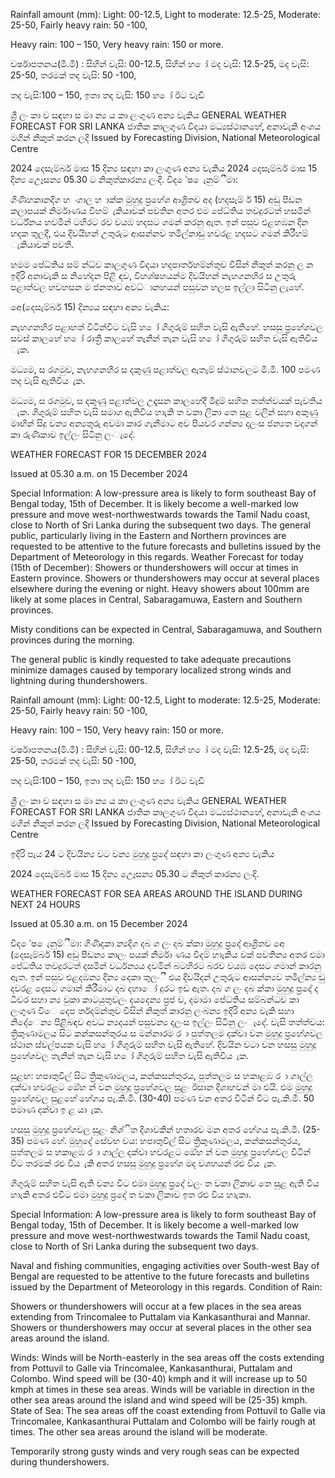 Rainfall amount (mm): Light: 00-12.5, Light to moderate: 12.5-25, Moderate: 25-50, Fairly heavy rain: 50 -100,

Heavy rain: 100 – 150, Very heavy rain: 150 or more.

වර්ෂාපතනය(මි.මී) : සිහින් වැසි: 00-12.5, සිහින් හ ෝ මද වැසි: 12.5-25, මද වැසි: 25-50, තරමක් තද වැසි: 50 -100,

තද වැසි:100 – 150, ඉතා තද වැසි: 150 හ ෝ ඊට වැඩි

ශ්‍රී ලං කා ව සඳහා ස මා න්‍ය ය කා ලංගුණ අන්‍ය වැකිය GENERAL WEATHER FORECAST FOR SRI LANKA ජාතික කාලගුණ විදයා මධ්‍යස්ථානහේ, අනාවැකි අංශය මගින් නිකුත් කරන ලදි Issued by Forecasting Division, National Meteorological Centre

2024 දෙසැම්බර් මාස 15 දින්‍ය සඳහා කා ලංගුණ අන්‍ය වැකිය 2024 දෙසැම්බර් මාස 15 දින්‍ය උෙෑසන්‍ය 05.30 ට නිකුත්කාරන්‍ය ලංදි. විද ේෂ ෙැනුම්ීමා:

ගිණිහකානදිග හ ංගාල හ ාක්ක මුහුදු ප්‍රහේශ ආශ්‍රිතව අද (හදසැම් ර් 15) අඩු පීඩන කලාපයක් නිර්මාණය වීහම් ැකියාවක් පවතින අතර එම පේධ්‍තිය තවදුරටත් හසමින් වර්ධ්‍නය හවමින් ටහිරට රව වයඹ හදසට ගමන් කරනු ඇත. ඉන් පසුව එළහඹන දින හදක තුලදී, එය දිවයිහන් උතුරුට ආසන්නව තමිල්නාඩු හවරළ හදසට ගමන් කිරීහම් ැකියාවක් පවතී.

හමම පේධ්‍තිය සම් න්ධ්‍ව කාලගුණ විදයා හදපාර්තහම්න්තුව විසින් නිකුත් කරනු ල න ඉදිරි අනාවැකි ස නිහේදන පිළි ඳව, විහශ්ෂහයන්ම දිවයිහන් නැහගනහිර ස උතුරු පළාත්වල හවහසන ම ජනතාව අවධ්‍ානහයන් පසුවන හලස ඉල්ලා සිටිනු ලැහේ.

අෙ(දෙසැම්බර් 15) දින්‍යය සඳහා අන්‍ය වැකිය:

නැහගනහිර පළාහත් විටින්විට වැසි හ ෝ ගිගුරුම් සහිත වැසි ඇතිහේ. හසසු ප්‍රහේශවල සවස් කාලහේ හ ෝ රාත්‍රී කාලහේ තැනින් තැන වැසි හ ෝ ගිගුරුම් සහිත වැසි ඇතිවිය ැක.

මධ්‍යම, ස රගමුව, නැහගනහිර ස දකුණු පළාත්වල ඇතැම් ස්ථානවලට මි.මී. 100 පමණ තද වැසි ඇතිවිය ැක.

මධ්‍යම, ස රගමුව, ස දකුණු පළාත්වල උදෑසන කාලහේදී මීදුම් සහිත තත්ත්වයක් පැවතිය ැක. ගිගුරුම් සහිත වැසි සමාග ඇතිවිය හාැකි ත වකා ලිකා තෙ සුළ වලින් සහා අකුණු මාඟින් සිදු වන්‍ය අන්‍යතුරු අවමා කාර ගැනීමාට අව පියවර ගන්න්‍ය දලංස ජන්‍යත වදගන් කා රුණිකාව ඉල්ලං සිටිනු ලංැදේ.

WEATHER FORECAST FOR 15 DECEMBER 2024

Issued at 05.30 a.m. on 15 December 2024

Special Information: A low-pressure area is likely to form southeast Bay of Bengal today, 15th of December. It is likely become a well-marked low pressure and move west-northwestwards towards the Tamil Nadu coast, close to North of Sri Lanka during the subsequent two days. The general public, particularly living in the Eastern and Northern provinces are requested to be attentive to the future forecasts and bulletins issued by the Department of Meteorology in this regards. Weather Forecast for today (15th of December): Showers or thundershowers will occur at times in Eastern province. Showers or thundershowers may occur at several places elsewhere during the evening or night. Heavy showers about 100mm are likely at some places in Central, Sabaragamuwa, Eastern and Southern provinces.

Misty conditions can be expected in Central, Sabaragamuwa, and Southern provinces during the morning.

The general public is kindly requested to take adequate precautions minimize damages caused by temporary localized strong winds and lightning during thundershowers.

Rainfall amount (mm): Light: 00-12.5, Light to moderate: 12.5-25, Moderate: 25-50, Fairly heavy rain: 50 -100,

Heavy rain: 100 – 150, Very heavy rain: 150 or more.

වර්ෂාපතනය(මි.මී) : සිහින් වැසි: 00-12.5, සිහින් හ ෝ මද වැසි: 12.5-25, මද වැසි: 25-50, තරමක් තද වැසි: 50 -100,

තද වැසි:100 – 150, ඉතා තද වැසි: 150 හ ෝ ඊට වැඩි

ශ්‍රී ලං කා ව සඳහා ස මා න්‍ය ය කා ලංගුණ අන්‍ය වැකිය GENERAL WEATHER FORECAST FOR SRI LANKA ජාතික කාලගුණ විදයා මධ්‍යස්ථානහේ, අනාවැකි අංශය මගින් නිකුත් කරන ලදි Issued by Forecasting Division, National Meteorological Centre

ඉදිරි පැය 24 ට දිවයින්‍ය වට වන්‍ය මුහුදු ප්‍රදේ සඳහා කා ලංගුණ අන්‍ය වැකිය

2024 දෙසැම්බර් මාස 15 දින්‍ය උෙෑසන්‍ය 05.30 ට නිකුත් කාරන්‍ය ලංදි.

WEATHER FORECAST FOR SEA AREAS AROUND THE ISLAND DURING NEXT 24 HOURS

Issued at 05.30 a.m. on 15 December 2024

විද ේෂ ෙැනුම්ීමා: ගිණිදකා න්‍යදිග දබ ග ලං දබ ක්කා මුහුදු ප්‍රදේ ආශ්‍රිතව අෙ (දෙසැම්බර් 15) අඩු පීඩන්‍ය කාලං පයක් නිර්මා ණය වීදම් හාැකිය වක් පවතින්‍ය අතර එමා පේධතිය තවදුරටත් දසමින් වර්ධන්‍යය දවමින් බටහිරට බරව වයඹ දෙසට ගමාන් කාරනු ඇත. ඉන් පසුව එළදඹන්‍ය දින්‍ය දෙකා තුලංී එය දිවයිදන් උතුරුට ආසන්න්‍යව තමිල්න්‍ය ඩු දවරළ දෙසට ගමාන් කිරීමාට දබ දහාෝ දුරට ඉඩ ඇත. දබ ග ලං දබ ක්කා මුහුදු ප්‍රදේ ද ධීවර සහා න්‍ය වුකා කාටයුතුවලං දයදෙන්‍ය ප්‍රජ ව, දමාමා පේධතිය සම්බන්ධව කා ලංගුණ විෙ දෙප ර්තදම්න්තුව විසින් නිකුත් කාරනු ලංබන්‍ය ඉදිරි අන්‍ය වැකි සහා නිදේෙන්‍ය පිළිබඳව අවධ න්‍යදයන් පසුවන්‍ය දලංස ඉල්ලං සිටිනු ලංැදේ. වැසි තත්ත්වය: ත්‍රිකුණාමලය සිට කන්කසන්තුරය ස මන්නාරම ර ා පුත්තලම දක්වා වන මුහුදු ප්‍රහේශවල ස්ථාන ස්වල්පයක වැසි හ ෝ ගිගුරුම් සහිත වැසි ඇතිහේ. දිවයින වටා වන හසසු මුහුදු ප්‍රහේශවල තැනින් තැන වැසි හ ෝ ගිගුරුම් සහිත වැසි ඇතිවිය ැක.

සුළඟ: හපාතුවිල් සිට ත්‍රිකුණාමලය, කන්කසන්තුරය, පුත්තලම ස හකාළඹ ර ා ගාල්ල දක්වා හවරළට ඔේහ න් වන මුහුදු ප්‍රහේශවල සුළං ඊසාන දිශාහවන් මා එයි. එම මුහුදු ප්‍රහේශවල සුළහේ හේගය පැ.කි.මී. (30-40) පමණ වන අතර විටින් විට පැ.කි.මී. 50 පමාණ දක්වා ඉ ළ යා ැක.

හසසු මුහුදු ප්‍රහේශවල සුළං නිශ්ිත දිශාවකින් හතාරව මන අතර හේගය පැ.කි.මී. (25-35) පමණ හේ. මුහුදේ සේවභ වය: හපාතුවිල් සිට ත්‍රිකුණාමලය, කන්කසන්තුරය, පුත්තලම ස හකාළඹ ර ා ගාල්ල දක්වා හවරළට ඔේහ න් වන මුහුදු ප්‍රහේශවල විටින් විට තරමක් රළු විය ැකි අතර හසසු මුහුදු ප්‍රහේශ මද වශහයන් රළු විය ැක.

ගිගුරුම් සහිත වැසි ඇති වන්‍ය විට එමා මුහුදු ප්‍රදේ වලං ත වකා ලිකාව තෙ සුළ ඇති විය හාැකි අතර එවිට එමා මුහුදු ප්‍රදේ ත වකා ලිකාව ඉත රළු විය හාැකා.

Special Information: A low-pressure area is likely to form southeast Bay of Bengal today, 15th of December. It is likely become a well-marked low pressure and move west-northwestwards towards the Tamil Nadu coast, close to North of Sri Lanka during the subsequent two days.

Naval and fishing communities, engaging activities over South-west Bay of Bengal are requested to be attentive to the future forecasts and bulletins issued by the Department of Meteorology in this regards. Condition of Rain:

Showers or thundershowers will occur at a few places in the sea areas extending from Trincomalee to Puttalam via Kankasanthurai and Mannar. Showers or thundershowers may occur at several places in the other sea areas around the island.

Winds: Winds will be North-easterly in the sea areas off the costs extending from Pottuvil to Galle via Trincomalee, Kankasanthurai, Puttalam and Colombo. Wind speed will be (30-40) kmph and it will increase up to 50 kmph at times in these sea areas. Winds will be variable in direction in the other sea areas around the island and wind speed will be (25-35) kmph. State of Sea: The sea areas off the coast extending from Pottuvil to Galle via Trincomalee, Kankasanthurai Puttalam and Colombo will be fairly rough at times. The other sea areas around the island will be moderate.

Temporarily strong gusty winds and very rough seas can be expected during thundershowers.